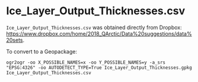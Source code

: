 # Ice_Layer_Output_Thicknesses.csv

`Ice_Layer_Output_Thicknesses.csv` was obtained directly from Dropbox:
https://www.dropbox.com/home/2018_QArctic/Data%20suggestions/data%20sets.

To convert to a Geopackage:

```
ogr2ogr -oo X_POSSIBLE_NAMES=x -oo Y_POSSIBLE_NAMES=y -a_srs "EPSG:4326" -oo AUTODETECT_TYPE=True Ice_Layer_Output_Thicknesses.gpkg Ice_Layer_Output_Thicknesses.csv
```
